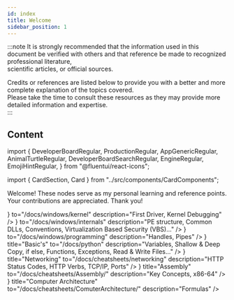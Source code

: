 ```yaml
---
id: index
title: Welcome
sidebar_position: 1
---
```


:::note
It is strongly recommended that the information used in this document be verified with others and that reference be made to recognized professional literature,  
scientific articles, or official sources.

Credits or references are listed below to provide you with a better and more complete explanation of the topics covered.  
Please take the time to consult these resources as they may provide more detailed information and expertise.  
:::

## Content

import {
DeveloperBoardRegular,
ProductionRegular,
AppGenericRegular,
AnimalTurtleRegular,
DeveloperBoardSearchRegular,
EngineRegular,
EmojiHintRegular,
} from "@fluentui/react-icons";

import { CardSection, Card } from "../src/components/CardComponents";

Welcome! These nodes serve as my personal learning and reference points.  
Your contributions are appreciated. Thank you!

<CardSection id="Windows" title="Windows">
  <Card
    title="Kernel"
    icon={<DeveloperBoardRegular />}
    to="/docs/windows/kernel"
    description="First Driver, Kernel Debugging"
  />
  <Card
    title="Internals"
    icon={<ProductionRegular />}
    to="/docs/windows/internals"
    description="PE structure, Common DLLs, Conventions, Virtualization Based Security (VBS)..."
  />
  <Card
    title="Programming"
    icon={<AppGenericRegular />}
    to="/docs/windows/programming"
    description="Handles, Pipes"
  />
</CardSection>

<CardSection id="python" title="Python">
  <Card
    icon={<AnimalTurtleRegular />}
    title="Basic's"
    to="/docs/python"
    description="Variables, Shallow & Deep Copy, if else, Functions, Exceptions, Read & Write Files..."
  />
</CardSection>

<CardSection id="cheatsheet" title="CheatSheet's">
  <Card
    icon={<EmojiHintRegular />}
    title="Networking"
    to="/docs/cheatsheets/networking"
    description="HTTP Status Codes, HTTP Verbs, TCP/IP, Ports"
  />
  <Card
    icon={<DeveloperBoardSearchRegular />}
    title="Assembly"
    to="/docs/cheatsheets/Assembly/"
    description="Key Concepts, x86-64"
  />
  <Card
    icon={<EngineRegular />}
    title="Computer Architecture"
    to="/docs/cheatsheets/ComuterArchitecture/"
    description="Formulas"
  />
</CardSection>
